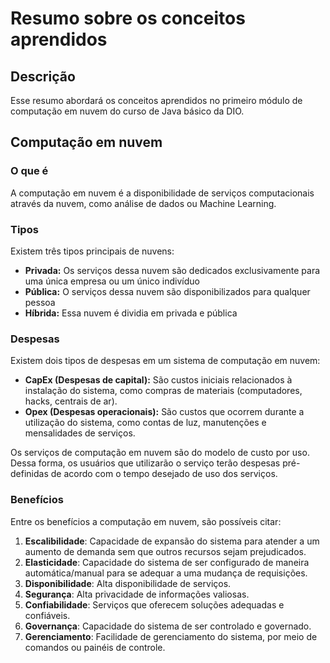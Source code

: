 # Resumo sobre os conceitos aprendidos

## Descrição

Esse resumo abordará os conceitos aprendidos no primeiro módulo de computação em nuvem do curso de Java básico da DIO.

## Computação em nuvem

### O que é

A computação em nuvem é a disponibilidade de serviços computacionais através da nuvem, como análise de dados ou Machine Learning. 

### Tipos

Existem três tipos principais de nuvens:

- **Privada:** Os serviços dessa nuvem são dedicados exclusivamente para uma única empresa ou um único indivíduo
- **Pública:** O serviços dessa nuvem são disponibilizados para qualquer pessoa
- **Híbrida:** Essa nuvem é dividia em privada e pública

### Despesas

Existem dois tipos de despesas em um sistema de computação em nuvem:

- **CapEx (Despesas de capital):** São custos iniciais relacionados à instalação do sistema, como compras de materiais (computadores, hacks, centrais de ar).
- **Opex (Despesas operacionais):** São custos que ocorrem durante a utilização do sistema, como contas de luz, manutenções e mensalidades de serviços.

Os serviços de computação em nuvem são do modelo de custo por uso. Dessa forma, os usuários que utilizarão o serviço terão despesas pré-definidas de acordo com o tempo desejado de uso dos serviços.

### Benefícios

Entre os benefícios a computação em nuvem, são possíveis citar:

1. **Escalibilidade**: Capacidade de expansão do sistema para atender a um aumento de demanda sem que outros recursos sejam prejudicados.
2. **Elasticidade**: Capacidade do sistema de ser configurado de maneira automática/manual para se adequar a uma mudança de requisições.
3. **Disponibilidade**: Alta disponibilidade de serviços.
4. **Segurança**: Alta privacidade de informações valiosas.
5. **Confiabilidade**: Serviços que oferecem soluções adequadas e confiáveis.
6. **Governança**: Capacidade do sistema de ser controlado e governado.
7. **Gerenciamento**: Facilidade de gerenciamento do sistema, por meio de comandos ou painéis de controle.